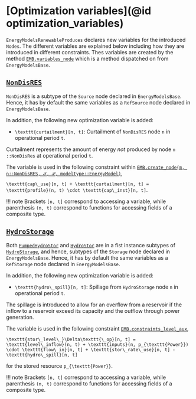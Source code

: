 # [Optimization variables](@id optimization_variables)

`EnergyModelsRenewableProduces` declares new variables for the introduced `Nodes`.
The different variables are explained below including how they are introduced in different constraints.
Thes variables are created by the method [`EMB.variables_node`](@ref) which is a method dispatched on from `EnergyModelsBase`.

## [`NonDisRES`](@ref)

`NonDisRES` is a subtype of the `Source` node declared in `EnergyModelsBase`.
Hence, it has by default the same variables as a `RefSource` node declared in `EnergyModelsBase`.

In addition, the following new optimization variable is added:

* ``\texttt{curtailment}[n, t]``: Curtailment of `NonDisRES` node ``n`` in operational period ``t``.

Curtailment represents the amount of energy *not* produced by node ``n`` `::NonDisRes` at operational period ``t``.

The variable is used in the following constraint within [`EMB.create_node(m, n::NonDisRES, 𝒯, 𝒫, modeltype::EnergyModel)`](@ref),

  ``\texttt{cap\_use}[n, t] + \texttt{curtailment}[n, t] = \texttt{profile}(n, t) \cdot \texttt{cap\_inst}[n, t]``.

!!! note
    Brackets ``[n, t]`` correspond to accessing a variable, while parenthesis ``(n, t)`` correspond to functions for accessing fields of a composite type.

## [`HydroStorage`](@ref)

Both [`PumpedHydroStor`](@ref) and [`HydroStor`](@ref) are in a fist instance subtypes of [`HydroStorage`](@ref), and hence, subtypes of the `Storage` node declared in `EnergyModelsBase`.
Hence, it has by default the same variables as a `RefStorage` node declared in `EnergyModelsBase`.

In addition, the following new optimization variable is added:

* ``\texttt{hydro\_spill}[n, t]``: Spillage from `HydroStorage` node ``n`` in operational period ``t``.

The spillage is introduced to allow for an overflow from a reservoir if the inflow to a reservoir exceed its capacity and the outflow through power generation.

The variable is used in the following constraint [`EMB.constraints_level_aux`](@ref),

  ``\texttt{stor\_level\_}\Delta\texttt{\_op}[n, t] = \texttt{level\_inflow}(n, t) + \texttt{inputs}(n, p_{\texttt{Power}}) \cdot \texttt{flow\_in}[n, t] + \texttt{stor\_rate\_use}[n, t] - \texttt{hydro\_spill}[n, t]``

for the stored resource ``p_{\texttt{Power}}``.

!!! note
    Brackets ``[n, t]`` correspond to accessing a variable, while parenthesis ``(n, t)`` correspond to functions for accessing fields of a composite type.
